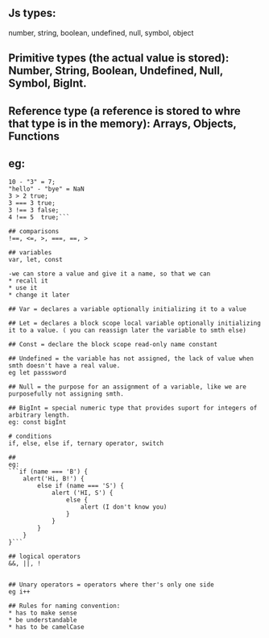## Js types:
number, string, boolean, undefined, null, symbol, object

## Primitive types (the actual value is stored): Number, String, Boolean, Undefined, Null, Symbol, BigInt.

## Reference type (a reference is stored to whre that type is in the memory): Arrays, Objects, Functions

## eg:
```10 + "34" = 1034;
10 - "3" = 7;
"hello" - "bye" = NaN
3 > 2 true;
3 === 3 true;
3 !== 3 false;
4 !== 5  true;```

## comparisons
!==, <=, >, ===, ==, >

## variables
var, let, const

-we can store a value and give it a name, so that we can 
* recall it
* use it
* change it later

## Var = declares a variable optionally initializing it to a value

## Let = declares a block scope local variable optionally initializing it to a value. ( you can reassign later the variable to smth else)

## Const = declare the block scope read-only name constant

## Undefined = the variable has not assigned, the lack of value when smth doesn't have a real value.
eg let passsword

## Null = the purpose for an assignment of a variable, like we are purposefully not assigning smth.

## BigInt = special numeric type that provides suport for integers of arbitrary length.
eg: const bigInt

# conditions
if, else, else if, ternary operator, switch

##
eg:
```if (name === 'B') {
    alert('Hi, B!') {
        else if (name === 'S') {
            alert ('HI, S') {
                else {
                    alert (I don't know you)
                }
            }
        }
    }
}```

## logical operators
&&, ||, !


## Unary operators = operators where ther's only one side
eg i++

## Rules for naming convention:
* has to make sense
* be understandable
* has to be camelCase